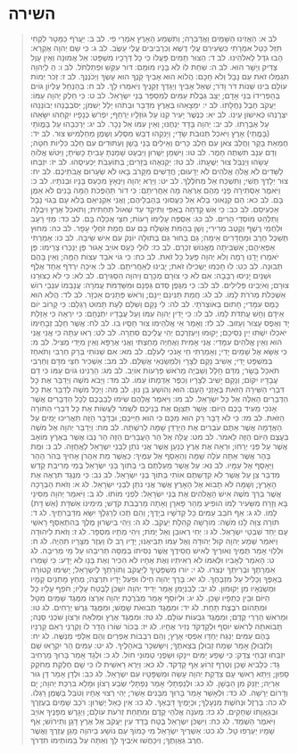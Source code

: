 # השירה

> לב א: הַאֲזִינוּ הַשָּׁמַיִם וַאֲדַבֵּרָה;    וְתִשְׁמַע הָאָרֶץ אִמְרֵי פִי. 
> לב ב: יַעֲרֹף כַּמָּטָר לִקְחִי    תִּזַּל כַּטַּל אִמְרָתִי כִּשְׂעִירִם עֲלֵי דֶשֶׁא    וְכִרְבִיבִים עֲלֵי עֵשֶׂב. 
> לב ג: כִּי שֵׁם יְהוָה אֶקְרָא:    הָבוּ גֹדֶל לֵאלֹהֵינוּ. 
> לב ד: הַצּוּר תָּמִים פָּעֳלוֹ    כִּי כָל דְּרָכָיו מִשְׁפָּט: אֵל אֱמוּנָה וְאֵין עָוֶל    צַדִּיק וְיָשָׁר הוּא. 
> לב ה: שִׁחֵת לוֹ לֹא בָּנָיו מוּמָם:    דּוֹר עִקֵּשׁ וּפְתַלְתֹּל. 
> לב ו: הַ לְיְהוָה תִּגְמְלוּ זֹאת    עַם נָבָל וְלֹא חָכָם: הֲלוֹא הוּא אָבִיךָ קָּנֶךָ    הוּא עָשְׂךָ וַיְכֹנְנֶךָ. 
> לב ז: זְכֹר יְמוֹת עוֹלָם בִּינוּ שְׁנוֹת דֹּר וָדֹר;    שְׁאַל אָבִיךָ וְיַגֵּדְךָ זְקֵנֶיךָ וְיֹאמְרוּ לָךְ. 
> לב ח: בְּהַנְחֵל עֶלְיוֹן גּוֹיִם    בְּהַפְרִידוֹ בְּנֵי אָדָם; יַצֵּב גְּבֻלֹת עַמִּים    לְמִסְפַּר בְּנֵי יִשְׂרָאֵל. 
> לב ט: כִּי חֵלֶק יְהוָה עַמּוֹ:    יַעֲקֹב חֶבֶל נַחֲלָתוֹ. 
> לב י: יִמְצָאֵהוּ בְּאֶרֶץ מִדְבָּר    וּבְתֹהוּ יְלֵל יְשִׁמֹן; יְסֹבְבֶנְהוּ יְבוֹנְנֵהוּ    יִצְּרֶנְהוּ כְּאִישׁוֹן עֵינוֹ. 
> לב יא: כְּנֶשֶׁר יָעִיר קִנּוֹ עַל גּוֹזָלָיו יְרַחֵף;    יִפְרֹשׂ כְּנָפָיו יִקָּחֵהוּ יִשָּׂאֵהוּ עַל אֶבְרָתוֹ. 
> לב יב: יְהוָה בָּדָד יַנְחֶנּוּ;    וְאֵין עִמּוֹ אֵל נֵכָר. 
> לב יג: יַרְכִּבֵהוּ עַל בָּמֳותֵי (בָּמֳתֵי) אָרֶץ    וַיֹּאכַל תְּנוּבֹת שָׂדָי; וַיֵּנִקֵהוּ דְבַשׁ מִסֶּלַע    וְשֶׁמֶן מֵחַלְמִישׁ צוּר. 
> לב יד: חֶמְאַת בָּקָר וַחֲלֵב צֹאן    עִם חֵלֶב כָּרִים וְאֵילִים בְּנֵי בָשָׁן וְעַתּוּדִים    עִם חֵלֶב כִּלְיוֹת חִטָּה; וְדַם עֵנָב תִּשְׁתֶּה חָמֶר.
> לב טו: וַיִּשְׁמַן יְשֻׁרוּן וַיִּבְעָט שָׁמַנְתָּ עָבִיתָ כָּשִׂיתָ;    וַיִּטֹּשׁ אֱלוֹהַּ עָשָׂהוּ וַיְנַבֵּל צוּר יְשֻׁעָתוֹ.
> לב טז: יַקְנִאֻהוּ בְּזָרִים; בְּתוֹעֵבֹת יַכְעִיסֻהוּ.
> לב יז: יִזְבְּחוּ לַשֵּׁדִים לֹא אֱלֹהַ אֱלֹהִים לֹא יְדָעוּם;    חֲדָשִׁים מִקָּרֹב בָּאוּ לֹא שְׂעָרוּם אֲבֹתֵיכֶם.
> לב יח: צוּר יְלָדְךָ תֶּשִׁי; וַתִּשְׁכַּח אֵל מְחֹלְלֶךָ.
> לב יט: וַיַּרְא יְהוָה וַיִּנְאָץ מִכַּעַס בָּנָיו וּבְנֹתָיו.
> לב כ: וַיֹּאמֶר אַסְתִּירָה פָנַי מֵהֶם אֶרְאֶה מָה אַחֲרִיתָם:    כִּי דוֹר תַּהְפֻּכֹת הֵמָּה בָּנִים לֹא אֵמֻן בָּם.
> לב כא: הֵם קִנְאוּנִי בְלֹא אֵל כִּעֲסוּנִי בְּהַבְלֵיהֶם;    וַאֲנִי אַקְנִיאֵם בְּלֹא עָם בְּגוֹי נָבָל אַכְעִיסֵם.
> לב כב: כִּי אֵשׁ קָדְחָה בְאַפִּי וַתִּיקַד עַד שְׁאוֹל תַּחְתִּית;    וַתֹּאכַל אֶרֶץ וִיבֻלָהּ וַתְּלַהֵט מוֹסְדֵי הָרִים.
> לב כג: אַסְפֶּה עָלֵימוֹ רָעוֹת; חִצַּי אֲכַלֶּה בָּם.
> לב כד: מְזֵי רָעָב וּלְחֻמֵי רֶשֶׁף וְקֶטֶב מְרִירִי;    וְשֶׁן בְּהֵמֹת אֲשַׁלַּח בָּם עִם חֲמַת זֹחֲלֵי עָפָר.
> לב כה: מִחוּץ תְּשַׁכֶּל חֶרֶב וּמֵחֲדָרִים אֵימָה; גַּם בָּחוּר גַּם בְּתוּלָה יוֹנֵק עִם אִישׁ שֵׂיבָה.
> לב כו: אָמַרְתִּי אַפְאֵיהֶם; אַשְׁבִּיתָה מֵאֱנוֹשׁ זִכְרָם.
> לב כז: לוּלֵי כַּעַס אוֹיֵב אָגוּר פֶּן יְנַכְּרוּ צָרֵימוֹ:    פֶּן יֹאמְרוּ יָדֵנוּ רָמָה וְלֹא יְהוָה פָּעַל כָּל זֹאת.
> לב כח: כִּי גוֹי אֹבַד עֵצוֹת הֵמָּה; וְאֵין בָּהֶם תְּבוּנָה.
> לב כט: לוּ חָכְמוּ יַשְׂכִּילוּ זֹאת; יָבִינוּ לְאַחֲרִיתָם.
> לב ל: אֵיכָה יִרְדֹּף אֶחָד אֶלֶף וּשְׁנַיִם יָנִיסוּ רְבָבָה:    אִם לֹא כִּי צוּרָם מְכָרָם וַיהוָה הִסְגִּירָם.
> לב לא: כִּי לֹא כְצוּרֵנוּ צוּרָם; וְאֹיְבֵינוּ פְּלִילִים.
> לב לב: כִּי מִגֶּפֶן סְדֹם גַּפְנָם וּמִשַּׁדְמֹת עֲמֹרָה:    עֲנָבֵמוֹ עִנְּבֵי רוֹשׁ אַשְׁכְּלֹת מְרֹרֹת לָמוֹ.
> לב לג: חֲמַת תַּנִּינִם יֵינָם; וְרֹאשׁ פְּתָנִים אַכְזָר.
> לב לד: הֲלֹא הוּא כָּמֻס עִמָּדִי; חָתוּם בְּאוֹצְרֹתָי.
> לב לה: לִי נָקָם וְשִׁלֵּם לְעֵת תָּמוּט רַגְלָם:    כִּי קָרוֹב יוֹם אֵידָם וְחָשׁ עֲתִדֹת לָמוֹ.
> לב לו: כִּי יָדִין יְהוָה עַמּוֹ וְעַל עֲבָדָיו יִתְנֶחָם:    כִּי יִרְאֶה כִּי אָזְלַת יָד וְאֶפֶס עָצוּר וְעָזוּב.
> לב לז: וְאָמַר אֵי אֱלֹהֵימוֹ צוּר חָסָיוּ בוֹ.
> לב לח: אֲשֶׁר חֵלֶב זְבָחֵימוֹ יֹאכֵלוּ יִשְׁתּוּ יֵין נְסִיכָם;    יָקוּמוּ וְיַעְזְרֻכֶם יְהִי עֲלֵיכֶם סִתְרָה.
> לב לט: רְאוּ עַתָּה כִּי אֲנִי אֲנִי הוּא וְאֵין אֱלֹהִים עִמָּדִי:    אֲנִי אָמִית וַאֲחַיֶּה מָחַצְתִּי וַאֲנִי אֶרְפָּא    וְאֵין מִיָּדִי מַצִּיל. 
> לב מ: כִּי אֶשָּׂא אֶל שָׁמַיִם יָדִי;    וְאָמַרְתִּי חַי אָנֹכִי לְעֹלָם. 
> לב מא: אִם שַׁנּוֹתִי בְּרַק חַרְבִּי    וְתֹאחֵז בְּמִשְׁפָּט יָדִי; אָשִׁיב נָקָם לְצָרָי    וְלִמְשַׂנְאַי אֲשַׁלֵּם. 
> לב מב: אַשְׁכִּיר חִצַּי מִדָּם    וְחַרְבִּי תֹּאכַל בָּשָׂר; מִדַּם חָלָל וְשִׁבְיָה    מֵרֹאשׁ פַּרְעוֹת אוֹיֵב. 
> לב מג: הַרְנִינוּ גוֹיִם עַמּוֹ    כִּי דַם עֲבָדָיו יִקּוֹם; וְנָקָם יָשִׁיב לְצָרָיו    וְכִפֶּר אַדְמָתוֹ עַמּוֹ. 
> לב מד: וַיָּבֹא מֹשֶׁה וַיְדַבֵּר אֶת כָּל דִּבְרֵי הַשִּׁירָה הַזֹּאת בְּאָזְנֵי הָעָם:  הוּא וְהוֹשֵׁעַ בִּן נוּן.
> לב מה: וַיְכַל מֹשֶׁה לְדַבֵּר אֶת כָּל הַדְּבָרִים הָאֵלֶּה אֶל כָּל יִשְׂרָאֵל.
> לב מו: וַיֹּאמֶר אֲלֵהֶם שִׂימוּ לְבַבְכֶם לְכָל הַדְּבָרִים אֲשֶׁר אָנֹכִי מֵעִיד בָּכֶם הַיּוֹם:  אֲשֶׁר תְּצַוֻּם אֶת בְּנֵיכֶם לִשְׁמֹר לַעֲשׂוֹת אֶת כָּל דִּבְרֵי הַתּוֹרָה הַזֹּאת.
> לב מז: כִּי לֹא דָבָר רֵק הוּא מִכֶּם כִּי הוּא חַיֵּיכֶם; וּבַדָּבָר הַזֶּה תַּאֲרִיכוּ יָמִים עַל הָאֲדָמָה אֲשֶׁר אַתֶּם עֹבְרִים אֶת הַיַּרְדֵּן שָׁמָּה לְרִשְׁתָּהּ.
> לב מח: וַיְדַבֵּר יְהוָה אֶל מֹשֶׁה בְּעֶצֶם הַיּוֹם הַזֶּה לֵאמֹר.
> לב מט: עֲלֵה אֶל הַר הָעֲבָרִים הַזֶּה הַר נְבוֹ אֲשֶׁר בְּאֶרֶץ מוֹאָב אֲשֶׁר עַל פְּנֵי יְרֵחוֹ; וּרְאֵה אֶת אֶרֶץ כְּנַעַן אֲשֶׁר אֲנִי נֹתֵן לִבְנֵי יִשְׂרָאֵל לַאֲחֻזָּה.
> לב נ: וּמֻת בָּהָר אֲשֶׁר אַתָּה עֹלֶה שָׁמָּה וְהֵאָסֵף אֶל עַמֶּיךָ:  כַּאֲשֶׁר מֵת אַהֲרֹן אָחִיךָ בְּהֹר הָהָר וַיֵּאָסֶף אֶל עַמָּיו.
> לב נא: עַל אֲשֶׁר מְעַלְתֶּם בִּי בְּתוֹךְ בְּנֵי יִשְׂרָאֵל בְּמֵי מְרִיבַת קָדֵשׁ מִדְבַּר צִן עַל אֲשֶׁר לֹא קִדַּשְׁתֶּם אוֹתִי בְּתוֹךְ בְּנֵי יִשְׂרָאֵל.
> לב נב: כִּי מִנֶּגֶד תִּרְאֶה אֶת הָאָרֶץ; וְשָׁמָּה לֹא תָבוֹא אֶל הָאָרֶץ אֲשֶׁר אֲנִי נֹתֵן לִבְנֵי יִשְׂרָאֵל.
> לג א: וְזֹאת הַבְּרָכָה אֲשֶׁר בֵּרַךְ מֹשֶׁה אִישׁ הָאֱלֹהִים אֶת בְּנֵי יִשְׂרָאֵל:  לִפְנֵי מוֹתוֹ.
> לג ב: וַיֹּאמַר יְהוָה מִסִּינַי בָּא וְזָרַח מִשֵּׂעִיר לָמוֹ הוֹפִיעַ מֵהַר פָּארָן וְאָתָה מֵרִבְבֹת קֹדֶשׁ; מִימִינוֹ אֵשׁדָּת (אֵשׁ דָּת) לָמוֹ.
> לג ג: אַף חֹבֵב עַמִּים כָּל קְדֹשָׁיו בְּיָדֶךָ; וְהֵם תֻּכּוּ לְרַגְלֶךָ יִשָּׂא מִדַּבְּרֹתֶיךָ.
> לג ד: תּוֹרָה צִוָּה לָנוּ מֹשֶׁה:  מוֹרָשָׁה קְהִלַּת יַעֲקֹב.
> לג ה: וַיְהִי בִישֻׁרוּן מֶלֶךְ בְּהִתְאַסֵּף רָאשֵׁי עָם יַחַד שִׁבְטֵי יִשְׂרָאֵל.
> לג ו: יְחִי רְאוּבֵן וְאַל יָמֹת; וִיהִי מְתָיו מִסְפָּר.
> לג ז: וְזֹאת לִיהוּדָה וַיֹּאמַר שְׁמַע יְהוָה קוֹל יְהוּדָה וְאֶל עַמּוֹ תְּבִיאֶנּוּ; יָדָיו רָב לוֹ וְעֵזֶר מִצָּרָיו תִּהְיֶה.
> לג ח: וּלְלֵוִי אָמַר תֻּמֶּיךָ וְאוּרֶיךָ לְאִישׁ חֲסִידֶךָ אֲשֶׁר נִסִּיתוֹ בְּמַסָּה תְּרִיבֵהוּ עַל מֵי מְרִיבָה.
> לג ט: הָאֹמֵר לְאָבִיו וּלְאִמּוֹ לֹא רְאִיתִיו וְאֶת אֶחָיו לֹא הִכִּיר וְאֶת בָּנָו לֹא יָדָע:  כִּי שָׁמְרוּ אִמְרָתֶךָ וּבְרִיתְךָ יִנְצֹרוּ.
> לג י: יוֹרוּ מִשְׁפָּטֶיךָ לְיַעֲקֹב וְתוֹרָתְךָ לְיִשְׂרָאֵל; יָשִׂימוּ קְטוֹרָה בְּאַפֶּךָ וְכָלִיל עַל מִזְבְּחֶךָ.
> לג יא: בָּרֵךְ יְהוָה חֵילוֹ וּפֹעַל יָדָיו תִּרְצֶה; מְחַץ מָתְנַיִם קָמָיו וּמְשַׂנְאָיו מִן יְקוּמוּן.
> לג יב: לְבִנְיָמִן אָמַר יְדִיד יְהוָה יִשְׁכֹּן לָבֶטַח עָלָיו; חֹפֵף עָלָיו כָּל הַיּוֹם וּבֵין כְּתֵפָיו שָׁכֵן.
> לג יג: וּלְיוֹסֵף אָמַר מְבֹרֶכֶת יְהוָה אַרְצוֹ מִמֶּגֶד שָׁמַיִם מִטָּל וּמִתְּהוֹם רֹבֶצֶת תָּחַת.
> לג יד: וּמִמֶּגֶד תְּבוּאֹת שָׁמֶשׁ; וּמִמֶּגֶד גֶּרֶשׁ יְרָחִים.
> לג טו: וּמֵרֹאשׁ הַרְרֵי קֶדֶם; וּמִמֶּגֶד גִּבְעוֹת עוֹלָם.
> לג טז: וּמִמֶּגֶד אֶרֶץ וּמְלֹאָהּ וּרְצוֹן שֹׁכְנִי סְנֶה; תָּבוֹאתָה לְרֹאשׁ יוֹסֵף וּלְקָדְקֹד נְזִיר אֶחָיו.
> לג יז: בְּכוֹר שׁוֹרוֹ הָדָר לוֹ וְקַרְנֵי רְאֵם קַרְנָיו בָּהֶם עַמִּים יְנַגַּח יַחְדָּו אַפְסֵי אָרֶץ; וְהֵם רִבְבוֹת אֶפְרַיִם וְהֵם אַלְפֵי מְנַשֶּׁה.
> לג יח: וְלִזְבוּלֻן אָמַר שְׂמַח זְבוּלֻן בְּצֵאתֶךָ; וְיִשָּׂשכָר בְּאֹהָלֶיךָ.
> לג יט: עַמִּים הַר יִקְרָאוּ שָׁם יִזְבְּחוּ זִבְחֵי צֶדֶק:  כִּי שֶׁפַע יַמִּים יִינָקוּ וּשְׂפֻנֵי טְמוּנֵי חוֹל.
> לג כ: וּלְגָד אָמַר בָּרוּךְ מַרְחִיב גָּד:  כְּלָבִיא שָׁכֵן וְטָרַף זְרוֹעַ אַף קָדְקֹד.
> לג כא: וַיַּרְא רֵאשִׁית לוֹ כִּי שָׁם חֶלְקַת מְחֹקֵק סָפוּן; וַיֵּתֵא רָאשֵׁי עָם צִדְקַת יְהוָה עָשָׂה וּמִשְׁפָּטָיו עִם יִשְׂרָאֵל.
> לג כב: וּלְדָן אָמַר דָּן גּוּר אַרְיֵה; יְזַנֵּק מִן הַבָּשָׁן.
> לג כג: וּלְנַפְתָּלִי אָמַר נַפְתָּלִי שְׂבַע רָצוֹן וּמָלֵא בִּרְכַּת יְהוָה; יָם וְדָרוֹם יְרָשָׁה.
> לג כד: וּלְאָשֵׁר אָמַר בָּרוּךְ מִבָּנִים אָשֵׁר; יְהִי רְצוּי אֶחָיו וְטֹבֵל בַּשֶּׁמֶן רַגְלוֹ.
> לג כה: בַּרְזֶל וּנְחֹשֶׁת מִנְעָלֶךָ; וּכְיָמֶיךָ דָּבְאֶךָ.
> לג כו: אֵין כָּאֵל יְשֻׁרוּן:  רֹכֵב שָׁמַיִם בְעֶזְרֶךָ וּבְגַאֲוָתוֹ שְׁחָקִים.
> לג כז: מְעֹנָה אֱלֹהֵי קֶדֶם וּמִתַּחַת זְרֹעֹת עוֹלָם; וַיְגָרֶשׁ מִפָּנֶיךָ אוֹיֵב וַיֹּאמֶר הַשְׁמֵד.
> לג כח: וַיִּשְׁכֹּן יִשְׂרָאֵל בֶּטַח בָּדָד עֵין יַעֲקֹב אֶל אֶרֶץ דָּגָן וְתִירוֹשׁ; אַף שָׁמָיו יַעַרְפוּ טָל.
> לג כט: אַשְׁרֶיךָ יִשְׂרָאֵל מִי כָמוֹךָ עַם נוֹשַׁע בַּיהוָה מָגֵן עֶזְרֶךָ וַאֲשֶׁר חֶרֶב גַּאֲוָתֶךָ; וְיִכָּחֲשׁוּ אֹיְבֶיךָ לָךְ וְאַתָּה עַל בָּמוֹתֵימוֹ תִדְרֹךְ.
 

